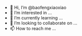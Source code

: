 - 👋 Hi, I’m @baofengxiaoxiao
- 👀 I’m interested in ...
- 🌱 I’m currently learning ...
- 💞️ I’m looking to collaborate on ...
- 📫 How to reach me ...

<!---
baofengxiaoxiao/baofengxiaoxiao is a ✨ special ✨ repository because its `README.md` (this file) appears on your GitHub profile.
You can click the Preview link to take a look at your changes.
--->
